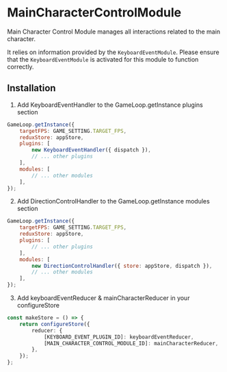 # MainCharacterControlModule

Main Character Control Module manages all interactions related to the main character.

<!-- TODO -->
<!-- This module encompasses both direction and action controls. -->

It relies on information provided by the `KeyboardEventModule`.
Please ensure that the `KeyboardEventModule` is activated for this module to function correctly.

## Installation

1. Add KeyboardEventHandler to the GameLoop.getInstance plugins section

```jsx
GameLoop.getInstance({
    targetFPS: GAME_SETTING.TARGET_FPS,
    reduxStore: appStore,
    plugins: [
        new KeyboardEventHandler({ dispatch }),
        // ... other plugins
    ],
    modules: [
        // ... other modules
    ],
});
```

2. Add DirectionControlHandler to the GameLoop.getInstance modules section

```jsx
GameLoop.getInstance({
    targetFPS: GAME_SETTING.TARGET_FPS,
    reduxStore: appStore,
    plugins: [
        // ... other plugins
    ],
    modules: [
        new DirectionControlHandler({ store: appStore, dispatch }),
        // ... other modules
    ],
});
```

3. Add keyboardEventReducer & mainCharacterReducer in your configureStore

```ts
const makeStore = () => {
    return configureStore({
        reducer: {
            [KEYBOARD_EVENT_PLUGIN_ID]: keyboardEventReducer,
            [MAIN_CHARACTER_CONTROL_MODULE_ID]: mainCharacterReducer,
        },
    });
};
```
